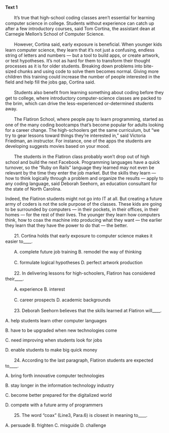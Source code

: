   **Text 1**

　　It’s true that high-school coding classes aren’t essential for learning computer science in college. Students without experience can catch up after a few introductory courses, said Tom Cortina, the assistant dean at Carnegie Mellon’s School of Computer Science.

　　However, Cortina said, early exposure is beneficial. When younger kids learn computer science, they learn that it’s not just a confusing, endless string of letters and numbers — but a tool to build apps, or create artwork, or test hypotheses. It’s not as hard for them to transform their thought processes as it is for older students. Breaking down problems into bite-sized chunks and using code to solve them becomes normal. Giving more children this training could increase the number of people interested in the field and help fill the jobs gap, Cortina said.

　　Students also benefit from learning something about coding before they get to college, where introductory computer-science classes are packed to the brim, which can drive the less-experienced or-determined students away.

　　The Flatiron School, where people pay to learn programming, started as one of the many coding bootcamps that’s become popular for adults looking for a career change. The high-schoolers get the same curriculum, but “we try to gear lessons toward things they’re interested in,” said Victoria Friedman, an instructor. For instance, one of the apps the students are developing suggests movies based on your mood.

　　The students in the Flatiron class probably won’t drop out of high school and build the next Facebook. Programming languages have a quick turnover, so the “Ruby on Rails” language they learned may not even be relevant by the time they enter the job market. But the skills they learn — how to think logically through a problem and organize the results — apply to any coding language, said Deborah Seehorn, an education consultant for the state of North Carolina.

Indeed, the Flatiron students might not go into IT at all. But creating a future army of coders is not the sole purpose of the classes. These kids are going to be surrounded by computers — in their pockets, in their offices, in their homes — for the rest of their lives. The younger they learn how computers think, how to coax the machine into producing what they want — the earlier they learn that they have the power to do that — the better.

 

　　21. Cortina holds that early exposure to computer science makes it easier to____.

　　A. complete future job training                 B. remodel the way of thinking

　　C. formulate logical hypotheses                D. perfect artwork production

　　22. In delivering lessons for high-schoolers, Flatiron has considered their____.

　　A. experience                             B. interest

　　C. career prospects                         D. academic backgrounds

　　23. Deborah Seehorn believes that the skills learned at Flatiron will____.

A. help students learn other computer languages     

B. have to be upgraded when new technologies come

C. need improving when students look for jobs      

D. enable students to make big quick money

　　24. According to the last paragraph, Flatiron students are expected to____.

A. bring forth innovative computer technologies     

B. stay longer in the information technology industry

C. become better prepared for the digitalized world   

D. compete with a future army of programmers

　　25. The word “coax” (Line3, Para.6) is closest in meaning to____.

A. persuade   B. frighten  C. misguide  D. challenge
